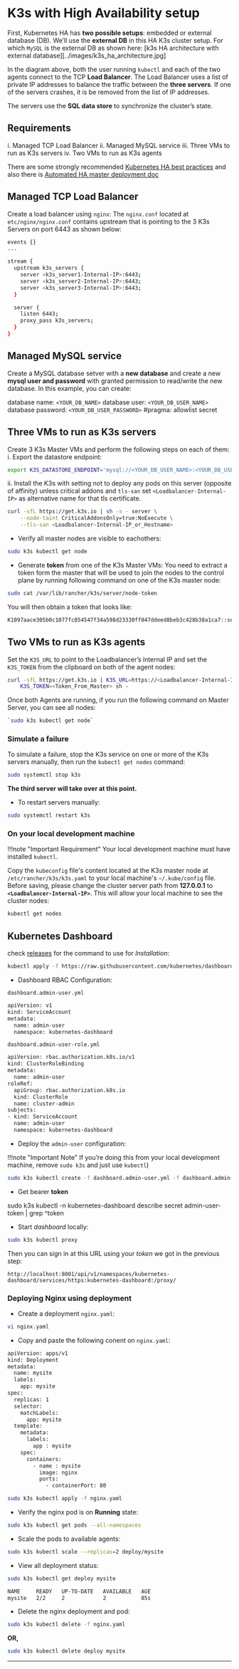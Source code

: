 # K3s with High Availability setup

First, Kubernetes HA has **two possible setups**: embedded or external database
(DB). We’ll use the **external DB** in this HA K3s cluster setup. For which `MySQL`
is the external DB as shown here:
[k3s HA architecture with external database][../images/k3s_ha_architecture.jpg]

In the diagram above, both the user running `kubectl` and each of the two agents
connect to the TCP **Load Balancer**. The Load Balancer uses a list of private IP
addresses to balance the traffic between the **three servers**. If one of the
servers crashes, it is be removed from the list of IP addresses.

The servers use the **SQL data store** to synchronize the cluster’s state.

## Requirements

i. Managed TCP Load Balancer
ii. Managed MySQL service
iii. Three VMs to run as K3s servers
iv. Two VMs to run as K3s agents

There are some strongly recommended [Kubernetes HA best practices](https://kubernetes.io/docs/tasks/administer-cluster/highly-available-master/#best-practices-for-replicating-masters-for-ha-clusters)
and also there is [Automated HA master deployment doc](https://github.com/kubernetes/community/blob/master/contributors/design-proposals/cluster-lifecycle/ha_master.md)

## Managed TCP Load Balancer

Create a load balancer using `nginx`:
The `nginx.conf` located at `etc/nginx/nginx.conf` contains upstream that is pointing
to the 3 K3s Servers on port 6443 as shown below:

```sh
events {}
...

stream {
  upstream k3s_servers {
    server <k3s_server1-Internal-IP>:6443;
    server <k3s_server2-Internal-IP>:6443;
    server <k3s_server3-Internal-IP>:6443;
  }

  server {
    listen 6443;
    proxy_pass k3s_servers;
  }
}
```

## Managed MySQL service

Create a MySQL database setver with a **new database** and create a new
**mysql user and password** with granted permission to read/write the new database.
In this example, you can create:

database name: `<YOUR_DB_NAME>`
database user: `<YOUR_DB_USER_NAME>`
database password: `<YOUR_DB_USER_PASSWORD>` #pragma: allowlist secret

## Three VMs to run as K3s servers

Create 3 K3s Master VMs and perform the following steps on each of them:
i. Export the datastore endpoint:

```sh
export K3S_DATASTORE_ENDPOINT='mysql://<YOUR_DB_USER_NAME>:<YOUR_DB_USER_PASSWORD>@tcp(<MySQL-Server-Internal-IP>:3306)/<YOUR_DB_NAME>'
```

ii. Install the K3s with setting not to deploy any pods on this server
(opposite of affinity) unless critical addons and `tls-san` set `<Loadbalancer-Internal-IP>`
as alternative name for that tls certificate.

```sh
curl -sfL https://get.k3s.io | sh -s - server \
    --node-taint CriticalAddonsOnly=true:NoExecute \
    --tls-san <Loadbalancer-Internal-IP_or_Hostname>
```

- Verify all master nodes are visible to eachothers:

```sh
sudo k3s kubectl get node
```

- Generate **token** from one of the K3s Master VMs:
You need to extract a token form the master that will be used to join the nodes
to the control plane by running following command on one of the K3s master node:

```sh
sudo cat /var/lib/rancher/k3s/server/node-token
```

You will then obtain a token that looks like:

```sh
K1097aace305b0c1077fc854547f34a598d23330ff047ddeed8beb3c428b38a1ca7::server:6cc9fbb6c5c9de96f37fb14b5535c778
```

## Two VMs to run as K3s agents

Set the `K3S_URL` to point to the Loadbalancer’s internal IP and set the `K3S_TOKEN`
from the clipboard on both of the agent nodes:

```sh
curl -sfL https://get.k3s.io | K3S_URL=https://<Loadbalancer-Internal-IP_or_Hostname>:6443
    K3S_TOKEN=<Token_From_Master> sh -
```

Once both Agents are running, if you run the following command on Master Server,
you can see all nodes:

```sh
`sudo k3s kubectl get node`
```

### Simulate a failure

To simulate a failure, stop the K3s service on one or more of the K3s servers manually,
then run the `kubectl get nodes` command:

```sh
sudo systemctl stop k3s
```

**The third server will take over at this point.**

- To restart servers manually:

```sh
sudo systemctl restart k3s
```

### On your local development machine

!!!note "Important Requirement"
    Your local development machine must have installed `kubectl`.

Copy the `kubeconfig` file's content located at the K3s master node at `/etc/rancher/k3s/k3s.yaml`
to your local machine's `~/.kube/config` file. Before saving, please change the cluster
server path from **127.0.0.1** to **`<Loadbalancer-Internal-IP>`**. This will allow
your local machine to see the cluster nodes:

```sh
kubectl get nodes
```

## Kubernetes Dashboard

check [releases](https://github.com/kubernetes/dashboard/releases) for the command
to use for *Installation*:

```sh
kubectl apply -f https://raw.githubusercontent.com/kubernetes/dashboard/v2.3.1/aio/deploy/recommended.yaml
```

- Dashboard RBAC Configuration:

`dashboard.admin-user.yml`

```sh
apiVersion: v1
kind: ServiceAccount
metadata:
  name: admin-user
  namespace: kubernetes-dashboard
```

`dashboard.admin-user-role.yml`

```sh
apiVersion: rbac.authorization.k8s.io/v1
kind: ClusterRoleBinding
metadata:
  name: admin-user
roleRef:
  apiGroup: rbac.authorization.k8s.io
  kind: ClusterRole
  name: cluster-admin
subjects:
- kind: ServiceAccount
  name: admin-user
  namespace: kubernetes-dashboard
```

- Deploy the `admin-user` configuration:

!!!note "Important Note"
    If you’re doing this from your local development machine, remove `sudo k3s` and
    just use `kubectl`)

```sh
sudo k3s kubectl create -f dashboard.admin-user.yml -f dashboard.admin-user-role.yml
```

- Get bearer **token**

sudo k3s kubectl -n kubernetes-dashboard describe secret admin-user-token
    | grep ^token

- Start *dashboard* locally:

```sh
sudo k3s kubectl proxy
```

Then you can sign in at this URL using your *token* we got in the previous step:

`http://localhost:8001/api/v1/namespaces/kubernetes-dashboard/services/https:kubernetes-dashboard:/proxy/`

### Deploying Nginx using deployment

- Create a deployment `nginx.yaml`:

```sh
vi nginx.yaml
```

- Copy and paste the following conent on `nginx.yaml`:

```sh
apiVersion: apps/v1
kind: Deployment
metadata:
  name: mysite
  labels:
    app: mysite
spec:
  replicas: 1
  selector:
    matchLabels:
      app: mysite
  template:
    metadata:
      labels:
        app : mysite
    spec:
      containers:
        - name : mysite
          image: nginx
          ports:
            - containerPort: 80
```

```sh
sudo k3s kubectl apply -f nginx.yaml
```

- Verify the nginx pod is on **Running** state:

```sh
sudo k3s kubectl get pods --all-namespaces
```

- Scale the pods to available agents:

```sh
sudo k3s kubectl scale --replicas=2 deploy/mysite
```

- View all deployment status:

```sh
sudo k3s kubectl get deploy mysite

NAME     READY   UP-TO-DATE   AVAILABLE   AGE
mysite   2/2     2            2           85s
```

- Delete the nginx deployment and pod:

```sh
sudo k3s kubectl delete -f nginx.yaml
```

**OR,**

```sh
sudo k3s kubectl delete deploy mysite
```

---

